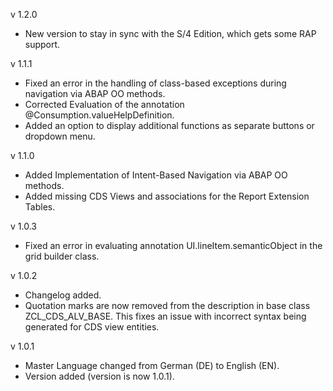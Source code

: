 v 1.2.0
- New version to stay in sync with the S/4 Edition, which gets some RAP support.

v 1.1.1

- Fixed an error in the handling of class-based exceptions during navigation via ABAP OO methods.
- Corrected Evaluation of the annotation @Consumption.valueHelpDefinition.
- Added an option to display additional functions as separate buttons or dropdown menu.

v 1.1.0

- Added Implementation of Intent-Based Navigation via ABAP OO methods.
- Added missing CDS Views and associations for the Report Extension Tables.

v 1.0.3

- Fixed an error in evaluating annotation UI.lineItem.semanticObject in the grid builder class.

v 1.0.2

- Changelog added.
- Quotation marks are now removed from the description in base class ZCL_CDS_ALV_BASE. This fixes an issue with incorrect syntax being generated for CDS view entities.

v 1.0.1

- Master Language changed from German (DE) to English (EN).
- Version added (version is now 1.0.1).